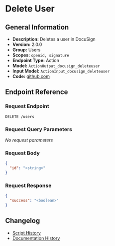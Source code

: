 <!-- BEGIN GENERATED CONTENT -->
# Delete User

## General Information

- **Description:** Deletes a user in DocuSign
- **Version:** 2.0.0
- **Group:** Users
- **Scopes:** `openid, signature`
- **Endpoint Type:** Action
- **Model:** `ActionOutput_docusign_deleteuser`
- **Input Model:** `ActionInput_docusign_deleteuser`
- **Code:** [github.com](https://github.com/NangoHQ/integration-templates/tree/main/integrations/docusign/actions/delete-user.ts)


## Endpoint Reference

### Request Endpoint

`DELETE /users`

### Request Query Parameters

_No request parameters_

### Request Body

```json
{
  "id": "<string>"
}
```

### Request Response

```json
{
  "success": "<boolean>"
}
```

## Changelog

- [Script History](https://github.com/NangoHQ/integration-templates/commits/main/integrations/docusign/actions/delete-user.ts)
- [Documentation History](https://github.com/NangoHQ/integration-templates/commits/main/integrations/docusign/actions/delete-user.md)

<!-- END  GENERATED CONTENT -->

